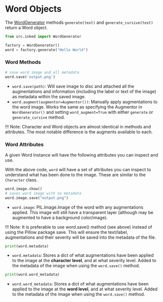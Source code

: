 # Word Objects

The [WordGenerator](https://github.com/CapgeminiInventIDE/inked/tree/main/docs/reference/WordGenerator.md) methods `generate(text)` and `generate_cursive(text)` return a Word object.

```python
from src.inked import WordGenerator

factory = WordGenerator()
word = factory.generate("Hello World")
```

### Word Methods

```python
# save word image and all metadata
word.save('output.png')
```

- `word.save(path)`: Will save image to disc and attached all the augmentations and information (including the label or text of the image) as metadata within the saved image.
- `word.augment(augmentor=Augmentor())`: Manually apply augmentations to the word image. Works the same as specifying the Augmentor in `WordGenerator()` and setting `word_augment=True` with either `generate` or `generate_cursive` method.

!!! Note:
    Character and Word objects are almost identical in methods and attributes. The most notable difference is the augments available to each.

### Word Attributes

A given Word Instance will have the following attributes you can inspect and use.

With the above code, `word` will have a set of attributes you can inspect to understand what has been done to the image. These are similar to the `Character` class.

``` python
word.image.show()
# saves word image with no metadata
word.image.save("output.png")
```

- `word.image`: PIL.Image.Image of the word with any augmentations applied. This image will still have a transparent layer (although may be augmented to have a background color/image).

!!! Note:
    It is preferable to use word.save() method (see above) instead of using the Pillow package save. This will ensure the text/label, augmentations and their severity will be saved into the metadata of the file.

``` python
print(word.metadata)
```

- `word.metadata`: Stores a dict of what augmentations have been applied to the image at the **character level**, and at what severity level. Added to the metadata of the image when using the `word.save()` method.

``` python
print(word.word_metadata)
```

- `word.word_metadata`: Stores a dict of what augmentations have been applied to the image at the **word level**, and at what severity level. Added to the metadata of the image when using the `word.save()` method.
